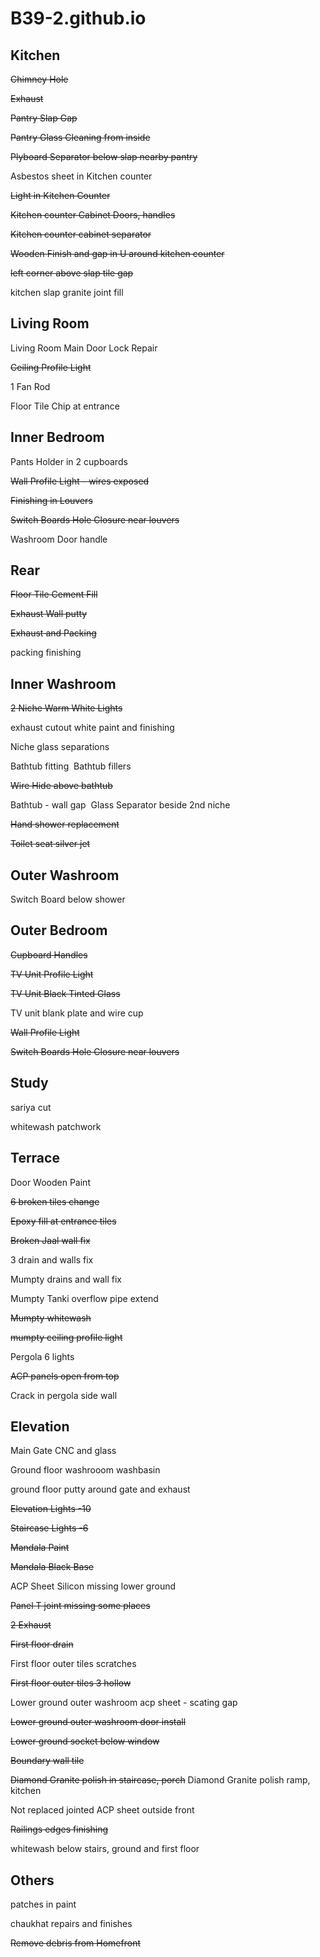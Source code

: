 # B39-2.github.io

## Kitchen
~~Chimney Hole~~

~~Exhaust~~

~~Pantry Slap Gap~~

~~Pantry Glass Cleaning from inside~~

~~Plyboard Separator below slap nearby pantry~~

Asbestos sheet in Kitchen counter

~~Light in Kitchen Counter~~

~~Kitchen counter Cabinet Doors, handles~~ 

~~Kitchen counter cabinet separator~~

~~Wooden Finish and gap in U around kitchen counter~~

~~left corner above slap tile gap~~

kitchen slap granite joint fill


## Living Room

Living Room Main Door Lock Repair

~~Ceiling Profile Light~~

1 Fan Rod 

Floor Tile Chip at entrance


## Inner Bedroom

Pants Holder in 2 cupboards

~~Wall Profile Light - wires exposed~~

~~Finishing in Louvers~~

~~Switch Boards Hole Closure near louvers~~

Washroom Door handle



## Rear

~~Floor Tile Cement Fill~~

~~Exhaust Wall putty~~

~~Exhaust and Packing~~

packing finishing


## Inner Washroom

~~2 Niche Warm White Lights~~

exhaust cutout white paint and finishing

Niche glass separations

Bathtub fitting 
Bathtub fillers

~~Wire Hide above bathtub~~

Bathtub - wall gap 
Glass Separator beside 2nd niche

~~Hand shower replacement~~

~~Toilet seat silver jet~~


## Outer Washroom

Switch Board below shower


## Outer Bedroom

~~Cupboard Handles~~

~~TV Unit Profile Light~~

~~TV Unit Black Tinted Glass~~

TV unit blank plate and wire cup

~~Wall Profile Light~~

~~Switch Boards Hole Closure near louvers~~


## Study

sariya cut

whitewash patchwork


## Terrace

Door Wooden Paint

~~6 broken tiles change~~

~~Epoxy fill at entrance tiles~~

~~Broken Jaal wall fix~~

3 drain and walls fix

Mumpty drains and wall fix

Mumpty Tanki overflow pipe extend

~~Mumpty whitewash~~

~~mumpty ceiling profile light~~

Pergola 6 lights

~~ACP panels open from top~~

Crack in pergola side wall



## Elevation

Main Gate CNC and glass

Ground floor washrooom washbasin

ground floor putty around gate and exhaust

~~Elevation Lights -10~~

~~Staircase Lights -6~~

~~Mandala Paint~~

~~Mandala Black Base~~

ACP Sheet Silicon missing lower ground

~~Panel T joint missing some places~~

~~2 Exhaust~~

~~First floor drain~~

First floor outer tiles scratches

~~First floor outer tiles 3 hollow~~

Lower ground outer washroom acp sheet - scating gap

~~Lower ground outer washroom door install~~

~~Lower ground socket below window~~

~~Boundary wall tile~~

~~Diamond Granite polish in staircase, porch~~
Diamond Granite polish ramp, kitchen

Not replaced jointed ACP sheet outside front

~~Railings edges finishing~~

whitewash below stairs, ground and first floor

## Others

patches in paint

chaukhat repairs and finishes

~~Remove debris from Homefront~~